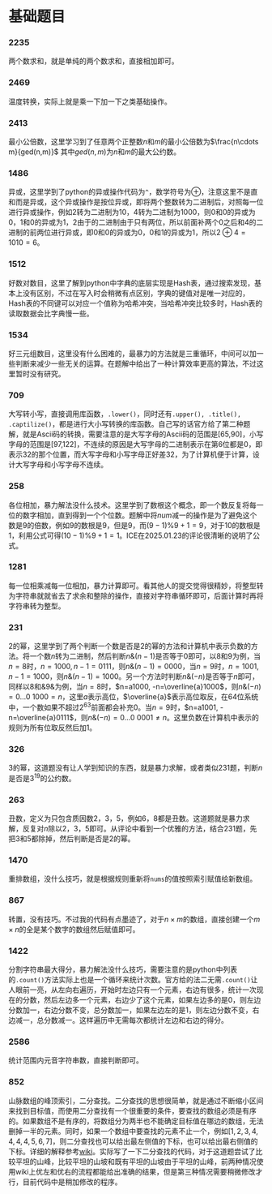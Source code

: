 # 基础题目
### 2235
两个数求和，就是单纯的两个数求和，直接相加即可。

### 2469
温度转换，实际上就是乘一下加一下之类基础操作。

### 2413
最小公倍数，这里学习到了任意两个正整数$n$和$m$的最小公倍数为$\frac{n\cdots m}{ged(n,m)}$
其中$ged(n,m)$为$n$和$m$的最大公约数。

### 1486
异或，这里学到了python的异或操作代码为`^`，数学符号为$\oplus$，注意这里不是直和而是异或，这个异或操作是按位异或，即将两个整数转为二进制后，对照每一位进行异或操作，例如$2$转为二进制为$10$，$4$转为二进制为$1000$，则$0$和$0$的异或为$0$，$1$和$0$的异或为$1$，$2$由于的二进制由于只有两位，所以前面补两个$0$之后和$4$的二进制的前两位进行异或，即$0$和$0$的异或为$0$，$0$和$1$的异或为$1$，所以$2\oplus 4=1010=6$。

### 1512
好数对数目，这里了解到python中字典的底层实现是Hash表，通过搜索发现，基本上没有区别，不过在写入时会稍微有点区别，字典的键值对是唯一对应的，Hash表的不同键可以对应一个值称为哈希冲突，当哈希冲突比较多时，Hash表的读取数据会比字典慢一些。

### 1534
好三元组数目，这里没有什么困难的，最暴力的方法就是三重循环，中间可以加一些判断来减少一些无关的运算。在题解中给出了一种计算效率更高的算法，不过这里暂时没有研究。

### 709
大写转小写，直接调用库函数，`.lower()`，同时还有`.upper(), .title(), .captilize()`，都是进行大小写转换的库函数。自己写的话官方给了第二种题解，就是Ascii码的转换，需要注意的是大写字母的Ascii码的范围是[65,90]，小写字母的范围是[97,122]，不连续的原因是大写字母的二进制表示在第6位都是0，即表示32的那个位置，而大写字母和小写字母正好差32，为了计算机便于计算，设计大写字母和小写字母不连续。

### 258
各位相加，暴力解法没什么技术。这里学到了数根这个概念，即一个数反复将每一位的数字相加，直到得到一个个位数。题解中将$num$减一的操作是为了避免这个数是$9$的倍数，例如$9$的数根是$9$，但是$9%9=0$，而$(9-1)\%9+1=9$，对于$10$的数根是$1$，利用公式可得$(10-1)\%9+1=1$。ICE在2025.01.23的评论很清晰的说明了公式。

### 1281
每一位相乘减每一位相加，暴力计算即可。看其他人的提交觉得很精妙，将整型转为字符串就就省去了求余和整除的操作，直接对字符串循环即可，后面计算时再将字符串转为整型。

### 231
2的幂，这里学到了两个判断一个数是否是2的幂的方法和计算机中表示负数的方法。将一个数$n$转为二进制，然后判断$n \& (n-1)$是否等于$0$即可，以$8$和$9$为例，当$n=8$时，$n=1000, n-1=0111$，则$n\& (n-1)=0000$，当$n=9$时，$n=1001, n-1=1000$，则$n\& (n-1)=1000$。另一个方法时判断$n\&(-n)$是否等于$n$即可，同样以$8$和&9&为例，当$n=8$时，$n=a1000, -n=\overline{a}1000$，则$n\& (-n)=0...0\ 1000=n$，这里$a$表示高位，$\overline{a}$表示高位取反，在64位系统中，一个数如果不超过$2^{63}$前面都会补充$0$。当$n=9$时，$n=a1001, -n=\overline{a}0111$，则$n\& (-n)=0...0\ 0001\neq n$。这里负数在计算机中表示的规则为所有位取反然后加$1$。

### 326
3的幂，这道题没有让人学到知识的东西，就是暴力求解，或者类似231题，判断$n$是否是$3^19$的公约数。

### 263
丑数，定义为只包含质因数$2$，$3$，$5$，例如$6$，$8$都是丑数。这道题就是暴力求解，反复对$n$除以$2$，$3$，$5$即可。从评论中看到一个优雅的方法，结合231题，先把$3$和$5$都除掉，然后判断是否是$2$的幂。

### 1470
重排数组，没什么技巧，就是根据规则重新将`nums`的值按照索引赋值给新数组。

### 867
转置，没有技巧。不过我的代码有点墨迹了，对于$n\times m$的数组，直接创建一个$m\times n$的全是某个数字的数组然后赋值即可。

### 1422
分割字符串最大得分，暴力解法没什么技巧，需要注意的是python中列表的`.count()`方法实际上也是一个循环来统计次数。官方给的法二无需`.count()`让人眼前一亮，从左向右遍历，开始时左边只有一个元素，右边有很多，统计一次现在的分数，然后左边多一个元素，右边少了这个元素，如果左边多的是$0$，则左边分数加一，右边分数不变，总分数加一，如果左边左的是$1$，则左边分数不变，右边减一，总分数减一。这样遍历中无需每次都统计左边和右边的得分。

### 2586
统计范围内元音字符串数，直接判断即可。

### 852
山脉数组的峰顶索引，二分查找。二分查找的思想很简单，就是通过不断缩小区间来找到目标值，而使用二分查找有一个很重要的条件，要查找的数组必须是有序的。如果数组不是有序的，将数组分为两半也不能确定目标值在哪边的数组，无法删掉一半的元素。同时，如果一个数组中要查找的元素不止一个，例如$[1,2,3,4,4,4,4,5,6,7]$，则二分查找也可以给出最左侧值的下标，也可以给出最右侧值的下标。详细的解释参考[wiki](https://zh.wikipedia.org/wiki/%E4%BA%8C%E5%88%86%E6%90%9C%E5%B0%8B)。实际写了一下二分查找的代码，对于这道题尝试了比较平坦的山峰，比较平坦的山坡和既有平坦的山坡由于平坦的山峰，前两种情况使用wiki上优左和优右的流程都能给出准确的结果，但是第三种情况需要稍微修改才行，目前代码中是稍加修改的程序。
